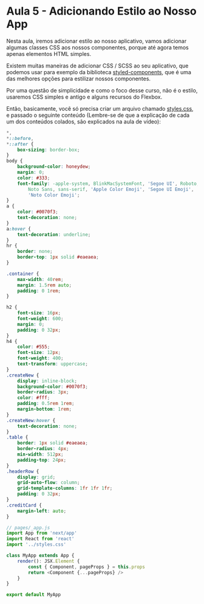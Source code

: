 # Aula 5 - Adicionando Estilo ao Nosso App


Nesta aula, iremos adicionar estilo ao nosso aplicativo,
vamos adicionar algumas classes CSS aos nossos componentes, porque até agora
temos apenas elementos HTML simples.

Existem muitas maneiras de adicionar CSS / SCSS ao seu aplicativo, que podemos usar para
exemplo da biblioteca [styled-components](https://styled-components.com/docs/api),
que é uma das melhores opções para estilizar nossos componentes.

Por uma questão de simplicidade e como o foco desse curso, não é o estilo,
usaremos CSS simples e antigo e alguns recursos do Flexbox.

Então, basicamente, você só precisa criar um arquivo chamado [styles.css](styles.css),
e passado o seguinte conteúdo (Lembre-se de que a explicação de cada um dos
conteúdos colados, são explicados na aula de vídeo):

```css
*,
*::before,
*::after {
    box-sizing: border-box;
}
body {
    background-color: honeydew;
    margin: 0;
    color: #333;
    font-family: -apple-system, BlinkMacSystemFont, 'Segoe UI', Roboto, 'Helvetica Neue', Arial,
        Noto Sans, sans-serif, 'Apple Color Emoji', 'Segoe UI Emoji', 'Segoe UI Symbol',
        'Noto Color Emoji';
}
a {
    color: #0070f3;
    text-decoration: none;
}
a:hover {
    text-decoration: underline;
}
hr {
    border: none;
    border-top: 1px solid #eaeaea;
}

.container {
    max-width: 40rem;
    margin: 1.5rem auto;
    padding: 0 1rem;
}

h2 {
    font-size: 16px;
    font-weight: 600;
    margin: 0;
    padding: 0 32px;
}
h4 {
    color: #555;
    font-size: 12px;
    font-weight: 400;
    text-transform: uppercase;
}
.createNew {
    display: inline-block;
    background-color: #0070f3;
    border-radius: 3px;
    color: #fff;
    padding: 0.5rem 1rem;
    margin-bottom: 1rem;
}
.createNew:hover {
    text-decoration: none;
}
.table {
    border: 1px solid #eaeaea;
    border-radius: 4px;
    min-width: 512px;
    padding-top: 24px;
}
.headerRow {
    display: grid;
    grid-auto-flow: column;
    grid-template-columns: 1fr 1fr 1fr;
    padding: 0 32px;
}
.creditCard {
    margin-left: auto;
}

```


```typescript jsx
// pages/_app.js
import App from 'next/app'
import React from 'react'
import '../styles.css'

class MyApp extends App {
    render(): JSX.Element {
        const { Component, pageProps } = this.props
        return <Component {...pageProps} />
    }
}

export default MyApp

```